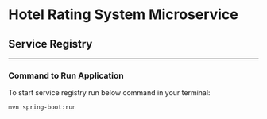 # Hotel Rating System Microservice

## Service Registry
***

### Command to Run Application
To start service registry run below command in your terminal:

```bash
mvn spring-boot:run
